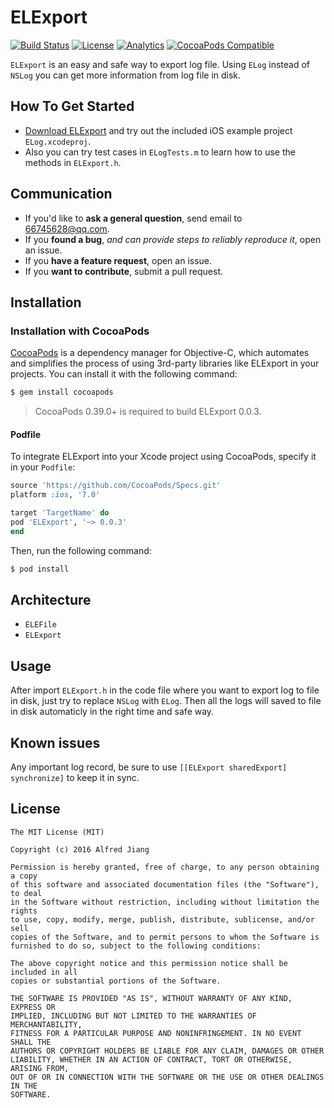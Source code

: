 # ELExport

[![Build Status](https://travis-ci.org/viktyz/ELExport.svg?branch=master)](https://travis-ci.org/viktyz/ELExport)
[![License](http://img.shields.io/badge/license-MIT-blue.svg)](http://opensource.org/licenses/MIT)
[![Analytics](https://ga-beacon.appspot.com/UA-76943272-1/elexport/readme)](https://github.com/igrigorik/ga-beacon)
[![CocoaPods Compatible](https://img.shields.io/cocoapods/v/ELExport.svg)](https://img.shields.io/cocoapods/v/ELExport.svg)

`ELExport` is an easy and safe way to export log file. Using `ELog` instead of `NSLog` you can get more information from log file in disk.

## How To Get Started

- [Download ELExport](https://github.com/viktyz/ELExport.git) and try out the included iOS example project `ELog.xcodeproj`.
- Also you can try test cases in `ELogTests.m` to learn how to use the methods in `ELExport.h`.

## Communication

- If you'd like to **ask a general question**, send email to [66745628@qq.com](66745628@qq.com).
- If you **found a bug**, _and can provide steps to reliably reproduce it_, open an issue.
- If you **have a feature request**, open an issue.
- If you **want to contribute**, submit a pull request.

## Installation

### Installation with CocoaPods

[CocoaPods](http://cocoapods.org) is a dependency manager for Objective-C, which automates and simplifies the process of using 3rd-party libraries like ELExport in your projects. You can install it with the following command:

```bash
$ gem install cocoapods
```

> CocoaPods 0.39.0+ is required to build ELExport 0.0.3.

#### Podfile

To integrate ELExport into your Xcode project using CocoaPods, specify it in your `Podfile`:

```ruby
source 'https://github.com/CocoaPods/Specs.git'
platform :ios, '7.0'

target 'TargetName' do
pod 'ELExport', '~> 0.0.3'
end
```

Then, run the following command:

```bash
$ pod install
```

## Architecture

- `ELEFile`
- `ELExport`

## Usage

After import `ELExport.h` in the code file where you want to export log to file in disk, just try to replace `NSLog` with `ELog`.
Then all the logs will saved to file in disk automaticly in the right time and safe way.

## Known issues

Any important log record, be sure to use `[[ELExport sharedExport] synchronize]` to keep it in sync.

## License
```
The MIT License (MIT)

Copyright (c) 2016 Alfred Jiang

Permission is hereby granted, free of charge, to any person obtaining a copy
of this software and associated documentation files (the "Software"), to deal
in the Software without restriction, including without limitation the rights
to use, copy, modify, merge, publish, distribute, sublicense, and/or sell
copies of the Software, and to permit persons to whom the Software is
furnished to do so, subject to the following conditions:

The above copyright notice and this permission notice shall be included in all
copies or substantial portions of the Software.

THE SOFTWARE IS PROVIDED "AS IS", WITHOUT WARRANTY OF ANY KIND, EXPRESS OR
IMPLIED, INCLUDING BUT NOT LIMITED TO THE WARRANTIES OF MERCHANTABILITY,
FITNESS FOR A PARTICULAR PURPOSE AND NONINFRINGEMENT. IN NO EVENT SHALL THE
AUTHORS OR COPYRIGHT HOLDERS BE LIABLE FOR ANY CLAIM, DAMAGES OR OTHER
LIABILITY, WHETHER IN AN ACTION OF CONTRACT, TORT OR OTHERWISE, ARISING FROM,
OUT OF OR IN CONNECTION WITH THE SOFTWARE OR THE USE OR OTHER DEALINGS IN THE
SOFTWARE.
```
